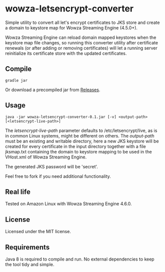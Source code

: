 # wowza-letsencrypt-converter

Simple utility to convert all let's encrypt certificates to JKS store and create a domain to keystore map for Wowza Streaming Engine (4.5.0+).

Wowza Streaming Engine can reload domain mapped keystores when the keystore map file changes, so running this converter utility after certificate renewals (or after adding or removing certificates) will let a running server reinitialize its certificate store with the updated certificates.
 
## Compile

```Shell
gradle jar
```

Or download a precompiled jar from [Releases](https://github.com/robymus/wowza-letsencrypt-converter/releases).

## Usage

```Shell
java -jar wowza-letsencrypt-converter-0.1.jar [-v] <output-path> [<letsencrypt-live-path>] 
```

The  *letsencrypt-live-path* parameter defaults to /etc/letsencrypt/live, as is in common Linux systems, might be different on others. The *output-path* must be an existing and writable directory, here a new JKS keystore will be created for every certificate in the input directory together with a file jksmap.txt containing the domain to keystore mapping to be used in the VHost.xml of Wowza Streaming Engine.

The generated JKS password will be 'secret'.

Feel free to fork if you need additional functionality.

## Real life

Tested on Amazon Linux with Wowza Streaming Engine 4.6.0.

## License

Licensed under the MIT license. 
 
## Requirements

Java 8 is required to compile and run.
No external dependencies to keep the tool tidy and simple.

